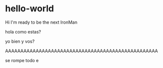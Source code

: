 # hello-world

Hi I'm ready to be the next IronMan

hola como estas?

yo bien y vos?

AAAAAAAAAAAAAAAAAAAAAAAAAAAAAAAAAAAAAAAAAAAAAAAAAA

se rompe todo e
